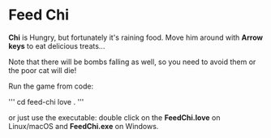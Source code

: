 # Feed Chi

**Chi** is Hungry, but fortunately it's raining food. 
Move him around with **Arrow keys** to eat delicious treats...
 
Note that there will be bombs falling as well, so you need to avoid them or the poor cat will die!

Run the game from code:

'''
cd feed-chi
love .
'''

or just use the executable: double click on the **FeedChi.love** on Linux/macOS and **FeedChi.exe** on Windows.


